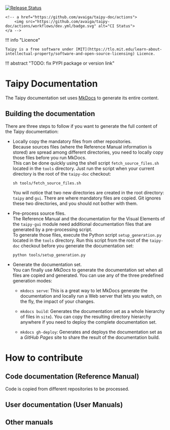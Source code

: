 <p>
    <a href="https://pypi.org/user/Avaiga/">
        <img src="https://img.shields.io/pypi/v/taipy.svg" alt = "Release Status">
    </a>

    <!-- a href="https://github.com/avaiga/taipy-doc/actions">
        <img src="https://github.com/avaiga/taipy-doc/actions/workflows/dev.yml/badge.svg" alt="CI Status">
    </a -->

</p>

!!! info "Licence"

    Taipy is a free software under [MIT](https://tlo.mit.edu/learn-about-intellectual-property/software-and-open-source-licensing) Licence.

!!! abstract "TODO: fix PYPI package or version link"

# Taipy Documentation

The Taipy documentation set uses [MkDocs](https://www.mkdocs.org/) to generate its entire
content.

## Building the documentation

There are three steps to follow if you want to generate the full content of the
Taipy documentation:

   - Locally copy the mandatory files from other repositories.<br/>
     Because sources files (where the Reference Manual information is stored) are
     spread among different directories, you need to locally copy those files
     before you run MkDocs.<br/>
     This can be done quickly using the shell script `fetch_source_files.sh` located
     in the `tools` directory. Just run the script when your current directory is
     the root of the `taipy-doc` checkout:
        ```
        sh tools/fetch_source_files.sh
        ```
     You will notice that two new directories are created in the root directory:
     `taipy` and `gui`. There are where mandatory files are copied.
     Git ignores these two directories, and you should not bother with them.

   - Pre-process source files.<br/>
     The Reference Manual and the documentation for the Visual Elements of the
     `taipy-gui` module need additional documentation files that are generated
     by a pre-processing script.<br/>
     To generate those files, execute the Python script `setup_generation.py` located
     in the `tools` directory. Run this script from the root of the `taipy-doc` checkout before you generate the documentation set:
        ```
        python tools/setup_generation.py
        ```

   - Generate the documentation set.<br/>
     You can finally use _MkDocs_ to generate the documentation set when all files
     are copied and generated. You can use any of the three predefined generation
     modes:

     - `mkdocs serve`: This is a great way to let MkDocs generate the documentation
       and locally run a Web server that lets you watch, on the fly, the impact of
       your changes.

     - `mkdocs build`: Generates the documentation set as a whole hierarchy of files
       in `site`). You can copy the resulting directory hierarchy anywhere if you
       need to deploy the complete documentation set.

     - `mkdocs gh-deploy`: Generates and deploys the documentation set as a
       _GitHub Pages_ site to share the result of the documentation build.

# How to contribute

## Code documentation (Reference Manual)

Code is copied from different repositories to be processed.

## User documentation (User Manuals)

## Other manuals

